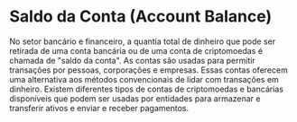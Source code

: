 # Saldo da Conta (Account Balance)

No setor bancário e financeiro, a quantia total de dinheiro que pode ser retirada de uma conta bancária ou de uma conta de criptomoedas é chamada de "saldo da conta". As contas são usadas para permitir transações por pessoas, corporações e empresas. Essas contas oferecem uma alternativa aos métodos convencionais de lidar com transações em dinheiro. Existem diferentes tipos de contas de criptomoedas e bancárias disponíveis que podem ser usadas por entidades para armazenar e transferir ativos e enviar e receber pagamentos.
